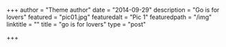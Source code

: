 +++
author = "Theme author"
date = "2014-09-29"
description = "Go is for lovers"
featured = "pic01.jpg"
featuredalt = "Pic 1"
featuredpath = "/img"
linktitle = ""
title = "go is for lovers"
type = "post"

+++

